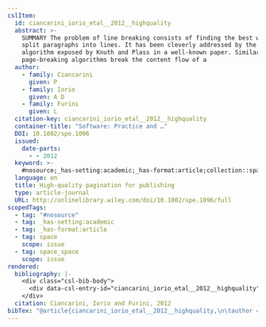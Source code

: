 ```yaml
---
cslItem:
  id: ciancarini_iorio_etal__2012__highquality
  abstract: >-
    SUMMARY The problem of line breaking consists of finding the best way to
    split paragraphs into lines. It has been cleverly addressed by the total-fit
    algorithm exposed by Knuth and Plass in a well-known paper. Similarly,
    page-breaking algorithms break the content flow of a
  author:
    - family: Ciancarini
      given: P
    - family: Iorio
      given: A D
    - family: Furini
      given: L
  citation-key: ciancarini_iorio_etal__2012__highquality
  container-title: "Software: Practice and …"
  DOI: 10.1002/spe.1096
  issued:
    date-parts:
      - - 2012
  keyword: >-
    #nosource;_has-setting:academic;_has-format:article;collection::space::space_space
  language: en
  title: High-quality pagination for publishing
  type: article-journal
  URL: http://onlinelibrary.wiley.com/doi/10.1002/spe.1096/full
scopedTags:
  - tag: "#nosource"
  - tag: _has-setting:academic
  - tag: _has-format:article
  - tag: space
    scope: issue
  - tag: space_space
    scope: issue
rendered:
  bibliography: |-
    <div class="csl-bib-body">
      <div data-csl-entry-id="ciancarini_iorio_etal__2012__highquality" class="csl-entry">Ciancarini, P., Iorio, A.D. and Furini, L. 2012 “High-quality pagination for publishing,” <i>Software: Practice and …</i> [Preprint]. doi:10.1002/spe.1096.</div>
    </div>
  citation: Ciancarini, Iorio and Furini, 2012
bibTex: "@article{ciancarini_iorio_etal__2012__highquality,\n\tauthor = {Ciancarini, P and Iorio, A D and Furini, L},\n\tjournal = {Software: Practice and ...},\n\tyear = {2012},\n\ttitle = {High-quality pagination for publishing},\n\thowpublished = {http://onlinelibrary.wiley.com/doi/10.1002/spe.1096/full},\n}\n\n"
---
```

